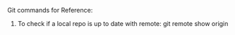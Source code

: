 Git commands for Reference:

1. To check if a local repo is up to date with remote:
   git remote show origin
